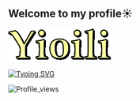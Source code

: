 ## Welcome to my profile:sunny:
![Header](https://github.com/Yioili/Yioili/blob/main/assets/ggif.gif)

[![Typing SVG](https://readme-typing-svg.demolab.com?font=Fira+Code&pause=1000&color=FDE910&width=435&lines=My+name+is+Yana+and+I`m+a+QA+Engineer)](https://git.io/typing-svg) 

![Profile_views](https://komarev.com/ghpvc/?username=danny-pilot&color=yellow&style=plastic)
<!--
**Yioili/Yioili** is a ✨ _special_ ✨ repository because its `README.md` (this file) appears on your GitHub profile.

Here are some ideas to get you started:

- 🔭 I’m currently working on ...
- 🌱 I’m currently learning ...
- 👯 I’m looking to collaborate on ...
- 🤔 I’m looking for help with ...
- 💬 Ask me about ...
- 📫 How to reach me: ...
- 😄 Pronouns: ...
- ⚡ Fun fact: ...
-->
